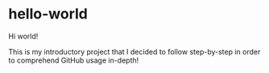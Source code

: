 # hello-world

Hi world!

This is my introductory project that I decided to follow step-by-step in order to comprehend GitHub usage in-depth! 

